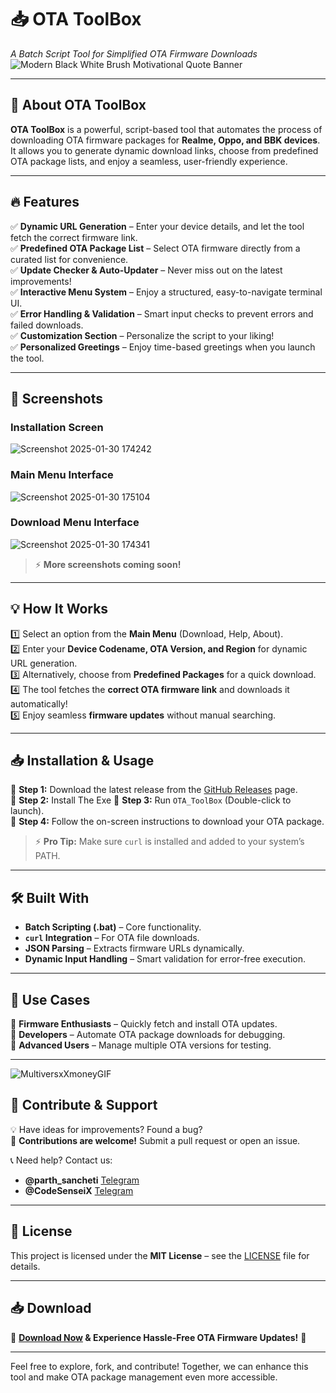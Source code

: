 # 📥 **OTA ToolBox**  

_A Batch Script Tool for Simplified OTA Firmware Downloads_
![Modern Black White Brush Motivational Quote Banner](https://github.com/user-attachments/assets/2e4e4048-05f3-43a0-a3df-1c619292dc78)

---

## 🚀 **About OTA ToolBox**  

**OTA ToolBox** is a powerful, script-based tool that automates the process of downloading OTA firmware packages for **Realme, Oppo, and BBK devices**. It allows you to generate dynamic download links, choose from predefined OTA package lists, and enjoy a seamless, user-friendly experience.

---

## 🔥 **Features**  

✅ **Dynamic URL Generation** – Enter your device details, and let the tool fetch the correct firmware link.  
✅ **Predefined OTA Package List** – Select OTA firmware directly from a curated list for convenience.  
✅ **Update Checker & Auto-Updater** – Never miss out on the latest improvements!  
✅ **Interactive Menu System** – Enjoy a structured, easy-to-navigate terminal UI.  
✅ **Error Handling & Validation** – Smart input checks to prevent errors and failed downloads.  
✅ **Customization Section** – Personalize the script to your liking!  
✅ **Personalized Greetings** – Enjoy time-based greetings when you launch the tool.  

---

## 📸 **Screenshots**  

### **Installation Screen**
![Screenshot 2025-01-30 174242](https://github.com/user-attachments/assets/07be3596-d500-4202-8820-5cf6a2c62fc6)

### **Main Menu Interface**
![Screenshot 2025-01-30 175104](https://github.com/user-attachments/assets/50db49a1-2a2e-4f49-accb-c0d6745c2a63)


### **Download Menu Interface**
 ![Screenshot 2025-01-30 174341](https://github.com/user-attachments/assets/7fa7f2d6-9d34-4861-90af-cd4e874958bc)

> ⚡ **More screenshots coming soon!**  

---

## 💡 **How It Works**  

1️⃣ Select an option from the **Main Menu** (Download, Help, About).  
2️⃣ Enter your **Device Codename, OTA Version, and Region** for dynamic URL generation.  
3️⃣ Alternatively, choose from **Predefined Packages** for a quick download.  
4️⃣ The tool fetches the **correct OTA firmware link** and downloads it automatically!  
5️⃣ Enjoy seamless **firmware updates** without manual searching.

---

## 📥 **Installation & Usage**  

🔹 **Step 1:** Download the latest release from the [GitHub Releases](https://github.com/CodeSenseiX/realme-OTA-Zip-Downloader/releases) page.  
🔹 **Step 2:** Install The Exe
🔹 **Step 3:** Run `OTA_ToolBox` (Double-click to launch).  
🔹 **Step 4:** Follow the on-screen instructions to download your OTA package.

> ⚡ **Pro Tip:** Make sure `curl` is installed and added to your system’s PATH.

---

## 🛠️ **Built With**  

- **Batch Scripting (.bat)** – Core functionality.  
- **`curl` Integration** – For OTA file downloads.  
- **JSON Parsing** – Extracts firmware URLs dynamically.  
- **Dynamic Input Handling** – Smart validation for error-free execution.  

---

## 🎯 **Use Cases**  

🔹 **Firmware Enthusiasts** – Quickly fetch and install OTA updates.  
🔹 **Developers** – Automate OTA package downloads for debugging.  
🔹 **Advanced Users** – Manage multiple OTA versions for testing.  

---
![MultiversxXmoneyGIF](https://github.com/user-attachments/assets/3cb9f2de-78e3-49e6-817f-ae51c6bfdf79)

## 📢 **Contribute & Support**  

💡 Have ideas for improvements? Found a bug?  
🎯 **Contributions are welcome!** Submit a pull request or open an issue.

📞 Need help? Contact us:  
- **@parth_sancheti** [Telegram](https://t.me/parth_sancheti)  
- **@CodeSenseiX** [Telegram](https://t.me/CodeSenseiX)  

---

## 📜 **License**  

This project is licensed under the **MIT License** – see the [LICENSE](LICENSE) file for details.

---
## 📥 **Download**  
🔗 **[Download Now](https://github.com/Parth-Sancheti-5/OTA_ToolBox/releases/tag/v11) & Experience Hassle-Free OTA Firmware Updates!** 🚀  

---

Feel free to explore, fork, and contribute! Together, we can enhance this tool and make OTA package management even more accessible.
